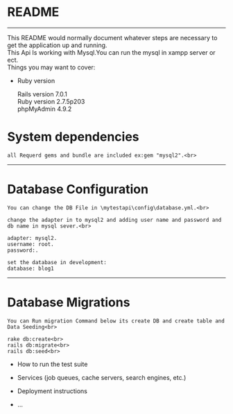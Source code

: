 # README
-------------------------------------------------------------------------------------------
This README would normally document whatever steps are necessary to get the
application up and running.<br>
This Api Is working with Mysql.You can run the mysql in xampp server or ect.</br>
Things you may want to cover:</br>
* Ruby version</br>

    Rails version             7.0.1</br>
    Ruby version              2.7.5p203</br>
    phpMyAdmin                4.9.2</br>


# System dependencies<br>
    all Requerd gems and bundle are included ex:gem "mysql2".<br>
--------------------------------------------------------------------------------------------
# Database Configuration<br>
    You can change the DB File in \mytestapi\config\database.yml.<br>

    change the adapter in to mysql2 and adding user name and password and db name in mysql sever.<br>

    adapter: mysql2.
    username: root.
    password:.

    set the database in development:
    database: blog1


----------------------------------------------------------------------------------------------

# Database Migrations<br>
    You can Run migration Command below its create DB and create table and Data Seeding<br>

    rake db:create<br>
    rails db:migrate<br>
    rails db:seed<br>



* How to run the test suite

* Services (job queues, cache servers, search engines, etc.)

* Deployment instructions

* ...
